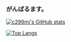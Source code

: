 ### がんばるます。
[![c299mi's GitHub stats](https://github-readme-stats.vercel.app/api?username=c299mi&count_private=true&theme=vue-dark&show_icons=true)](https://github.com/v/github-readme-stats)

[![Top Langs](https://github-readme-stats.vercel.app/api/top-langs/?username=c299mi&count_private=true&theme=vue-dark&show_icons=true&layout=compact)](https://github.com/c299mi/github-readme-stats)
<!--
**c299mi/c299mi** is a ✨ _special_ ✨ repository because its `README.md` (this file) appears on your GitHub profile.

Here are some ideas to get you started:

- 🔭 I’m currently working on ...
- 🌱 I’m currently learning ...
- 👯 I’m looking to collaborate on ...
- 🤔 I’m looking for help with ...
- 💬 Ask me about ...
- 📫 How to reach me: ...
- 😄 Pronouns: ...
- ⚡ Fun fact: ...
-->
